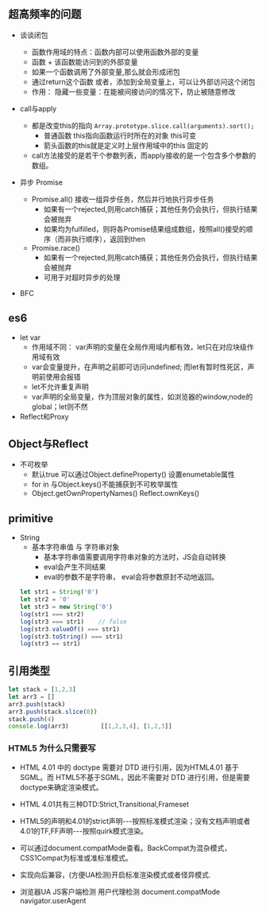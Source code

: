 ## 超高频率的问题 
+ 谈谈闭包
  + 函数作用域的特点：函数内部可以使用函数外部的变量
  + 函数 + 该函数能访问到的外部变量
  + 如果一个函数调用了外部变量,那么就会形成闭包
  + 通过return这个函数 或者，添加到全局变量上，可以让外部访问这个闭包
  + 作用： 隐藏一些变量：在能被间接访问的情况下，防止被随意修改

+ call与apply
  + 都是改变this的指向  `Array.prototype.slice.call(arguments).sort();`
    + 普通函数 this指向函数运行时所在的对象 this可变
    + 箭头函数的this就是定义时上层作用域中的this 固定的
  + call方法接受的是若干个参数列表，而apply接收的是一个包含多个参数的数组。

+ 异步 Promise
  + Promise.all() 接收一组异步任务，然后并行地执行异步任务
    + 如果有一个rejected,则用catch捕获；其他任务仍会执行，但执行结果会被抛弃
    + 如果均为fulfilled，则将各Promise结果组成数组，按照all()接受的顺序（而非执行顺序），返回到then
  + Promise.race()
    + 如果有一个rejected,则用catch捕获；其他任务仍会执行，但执行结果会被抛弃
    + 可用于对超时异步的处理

+ BFC


## es6
+ let var
  + 作用域不同： var声明的变量在全局作用域内都有效，let只在对应块级作用域有效
  + var会变量提升，在声明之前即可访问undefined; 而let有暂时性死区，声明前使用会报错
  + let不允许重复声明
  + var声明的全局变量，作为顶层对象的属性，如浏览器的window,node的global；let则不然
+ Reflect和Proxy


## Object与Reflect
+ 不可枚举
  + 默认true 可以通过Object.defineProperty() 设置enumetable属性
  + for in 与Object.keys()不能捕获到不可枚举属性
  + Object.getOwnPropertyNames()  Reflect.ownKeys()

## primitive
+ String
  + 基本字符串值 与 字符串对象
    + 基本字符串值需要调用字符串对象的方法时，JS会自动转换
    + eval会产生不同结果
    + eval的参数不是字符串， eval会将参数原封不动地返回。
  ```js
  let str1 = String('0')
  let str2 = '0'
  let str3 = new String('0')
  log(str1 === str2)
  log(str3 === str1)    // false
  log(str3.valueOf() === str1)
  log(str3.toString() === str1)
  log(str3 == str1)
  ```

## 引用类型
```js
let stack = [1,2,3]
let arr3 = []
arr3.push(stack)
arr3.push(stack.slice(0))
stack.push(4)
console.log(arr3)         [[1,2,3,4], [1,2,3]]
```


















### HTML5 为什么只需要写 <!DOCTYPE HTML>
+ HTML 4.01 中的 doctype 需要对 DTD 进行引用，因为HTML4.01 基于 SGML。而 HTML5不基于SGML，因此不需要对 DTD 进行引用，但是需要 doctype来确定渲染模式。

+ HTML 4.01共有三种DTD:Strict,Transitional,Frameset

+ HTML5的声明和4.01的strict声明---按照标准模式渲染；没有文档声明或者4.01的TF,FF声明---按照quirk模式渲染。

+ 可以通过document.compatMode查看。BackCompat为混杂模式，CSS1Compat为标准或准标准模式。

+ 实现向后兼容，(方便UA检测)开启标准渲染模式或者怪异模式.

+ 浏览器UA  JS客户端检测 用户代理检测  document.compatMode  navigator.userAgent
